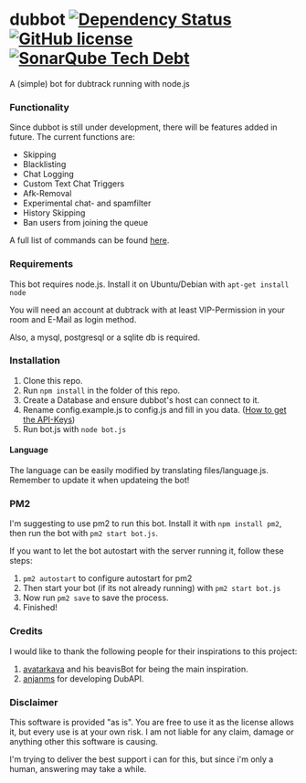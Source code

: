 # dubbot [![Dependency Status](https://david-dm.org/Fuechschen/dubbot.svg?style=flat-square)](https://david-dm.org/Fuechschen/dubbot) [![GitHub license](https://img.shields.io/badge/license-MIT-blue.svg?style=flat-square)](https://raw.githubusercontent.com/Fuechschen/dubbot/master/LICENSE) [![SonarQube Tech Debt](https://img.shields.io/sonar/http/sonar.fuechschen.org/dubbot/tech_debt.svg?style=flat-square)](https://sonar.fuechschen.org/dashboard/index/1)

A (simple) bot for dubtrack running with node.js 

### Functionality

Since dubbot is still under development, there will be features added in future. The current functions are:

* Skipping
* Blacklisting
* Chat Logging
* Custom Text Chat Triggers
* Afk-Removal
* Experimental chat- and spamfilter
* History Skipping
* Ban users from joining the queue

A full list of commands can be found [here](/docs/commands.md).

### Requirements

This bot requires node.js. Install it on Ubuntu/Debian with ```apt-get install node```

You will need an account at dubtrack with at least VIP-Permission in your room and E-Mail as login method.

Also, a mysql, postgresql or a sqlite db is required.



### Installation

1. Clone this repo.
2. Run ```npm install``` in the folder of this repo.
3. Create a Database and ensure dubbot's host can connect to it.
4. Rename config.example.js to config.js and fill in you data. ([How to get the API-Keys](/docs/keys.md))
5. Run bot.js with ```node bot.js```

#### Language

The language can be easily modified by translating files/language.js. Remember to update it when updateing the bot!


### PM2

I'm suggesting to use pm2 to run this bot. Install it with ```npm install pm2```, then run the bot with ```pm2 start bot.js```.

If you want to let the bot autostart with the server running it, follow these steps:

1. ```pm2 autostart``` to configure autostart for pm2
2. Then start your bot (if its not already running) with ```pm2 start bot.js```
3. Now run ```pm2 save``` to save the process.
4. Finished!


### Credits

I would like to thank the following people for their inspirations to this project:

1. [avatarkava](https://github.com/avatarkava) and his beavisBot for being the main inspiration.
2. [anjanms](https://github.com/anjanms) for developing DubAPI.


### Disclaimer

This software is provided "as is". You are free to use it as the license allows it, but every use is at your own risk. I am not liable for any claim, damage or anything other this software is causing.

I'm trying to deliver the best support i can for this, but since i'm only a human, answering may take a while.
